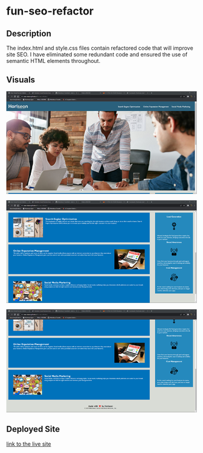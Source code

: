 # fun-seo-refactor


## Description
The index.html and style.css files contain refactored code that will improve site SEO. I have eliminated some redundant code and ensured the use of semantic HTML elements throughout.

## Visuals
![screenshot of updated page](https://raw.githubusercontent.com/Sean-Duiser/fun-seo-refactor/main/assets/images/website%20screenshot%201.png)

![screenshot of updated page](https://raw.githubusercontent.com/Sean-Duiser/fun-seo-refactor/main/assets/images/website%20screenshot%202.png)

![screenshot of updated page](https://raw.githubusercontent.com/Sean-Duiser/fun-seo-refactor/main/assets/images/website%20screenshot%203.png)


## Deployed Site
[link to the live site](https://sean-duiser.github.io/fun-seo-refactor/) 
